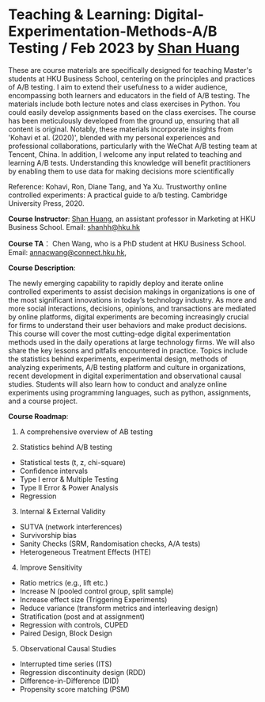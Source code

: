 # Teaching & Learning: Digital-Experimentation-Methods-A/B Testing / Feb 2023 by [Shan Huang](https://www.shanhhuang.com/) 

These are course materials are specifically designed for teaching Master's students at HKU Business School, centering on the principles and practices of A/B testing. I aim to extend their usefulness to a wider audience, encompassing both learners and educators in the field of A/B testing. The materials include both lecture notes and class exercises in Python. You could easily develop assignments based on the class exercises. The course has been meticulously developed from the ground up, ensuring that all content is original. Notably, these materials incorporate insights from 'Kohavi et al. (2020)', blended with my personal experiences and professional collaborations, particularly with the WeChat A/B testing team at Tencent, China. In addition, I welcome any input related to teaching and learning A/B tests. Understanding this knowledge will benefit practitioners by enabling them to use data for making decisions more scientifically

Reference:
Kohavi, Ron, Diane Tang, and Ya Xu. Trustworthy online controlled experiments: A practical guide to a/b testing. Cambridge University Press, 2020.

**Course Instructor**: [Shan Huang](https://www.shanhhuang.com/), an assistant professor in Marketing at HKU Business School. Email: shanhh@hku.hk

**Course TA**： Chen Wang, who is a PhD student at HKU Business School. Email: annacwang@connect.hku.hk,

**Course Description**:

The newly emerging capability to rapidly deploy and iterate online controlled experiments to assist decision makings in organizations is one of the most significant innovations in today’s technology industry. As more and more social interactions, decisions, opinions, and transactions are mediated by online platforms, digital experiments are becoming increasingly crucial for firms to understand their user behaviors and make product decisions. This course will cover the most cutting-edge digital experimentation methods used in the daily operations at large technology firms. We will also share the key lessons and pitfalls encountered in practice. Topics include the statistics behind experiments, experimental design, methods of analyzing experiments, A/B testing platform and culture in organizations, recent development in digital experimentation and observational causal studies. Students will also learn how to conduct and analyze online experiments using programming languages, such as python, assignments, and a course project.

**Course Roadmap**:

1. A comprehensive overview of AB testing

2. Statistics behind A/B testing 
* Statistical tests (t, z, chi-square)
* Confidence intervals
* Type I error & Multiple Testing
* Type II Error & Power Analysis
* Regression 

3. Internal & External Validity
* SUTVA (network interferences)
* Survivorship bias
* Sanity Checks (SRM, Randomisation checks, A/A tests)
* Heterogeneous Treatment Effects (HTE)

4. Improve Sensitivity 
* Ratio metrics (e.g., lift etc.)
* Increase N (pooled control group, split sample)
* Increase effect size (Triggering Experiments)
* Reduce variance (transform metrics and interleaving design)
* Stratification (post and at assignment)
* Regression with controls, CUPED
* Paired Design, Block Design

5. Observational Causal Studies
* Interrupted time series (ITS)
* Regression discontinuity design (RDD)
* Difference-in-Difference (DID)
* Propensity score matching (PSM)

